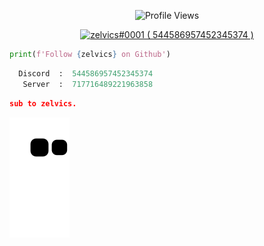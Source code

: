  <p align="center"> <img src="https://komarev.com/ghpvc/?username=zelvics" alt="Profile Views" /> </p>  

<p align="center">
  <a href="https://discord.com/users/456857241593708554">
     <img src="https://discord.c99.nl/widget/theme-4/544586957452345374.png" alt="zelvics#0001 ( 544586957452345374 )"/>
       </a>
</p>

```python
print(f'Follow {zelvics} on Github')
```

```python
  Discord  :  544586957452345374
   Server  :  717716489221963858
```

```json
sub to zelvics.
```

<a href="https://discord.gg/bypassed" target="_blank"><img src="https://github.com/AstraaDev/AstraaDev/blob/output/github-contribution-grid-snake.svg" alt="snake"></a>
